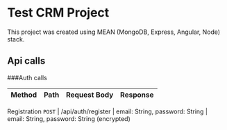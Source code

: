 # Test CRM Project

This project was created using MEAN (MongoDB, Express, Angular, Node) stack.

## Api calls

###Auth calls

Method | Path | Request Body | Response
--- | --- | --- | ---
Registration
`POST` | /api/auth/register | email: String, password: String | email: String, password: String (encrypted)